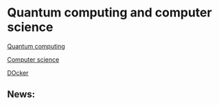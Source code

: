# Quantum computing and computer science

[Quantum computing](./quantum_computing.md)

[Computer science](./computer_science.md)

[DOcker](./Docker.md)


## News:
